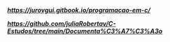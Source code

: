 ***https://jurovgui.gitbook.io/programacao-em-c/***

***https://github.com/juliaRobertav/C-Estudos/tree/main/Documenta%C3%A7%C3%A3o***
